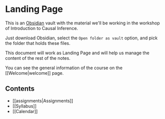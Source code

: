 # Landing Page

This is an [Obsidian](https://obsidian.md/) vault with the material we'll be working in the workshop of Introduction to Causal Inference.

Just download Obsidian, select the `Open folder as vault` option, and pick the folder that holds these files.

This document will work as Landing Page and will help us manage the content of the rest of the notes.

You can see the general information of the course on the  [[Welcome|welcome]] page.

## Contents
- [[assignments|Assignments]]
- [[Syllabus]]
- [[Calendar]] 
